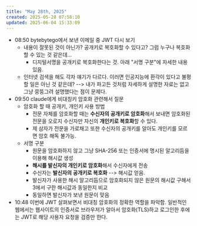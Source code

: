 ```yaml
---
title: "May 28th, 2025"
created: 2025-05-28 07:58:10
updated: 2025-06-04 15:33:09
---
```

  * 08:50 bytebytego에서 보낸 이메일 중 JWT 다시 보기
    * 내용이 잘못된 것이 아닌가? 공개키로 복호화할 수 있다고? 그럼 누구나 복호화할 수 있는 것 같은데...
      * 디지털서명을 공개키로 복호화한다는 것. 아래 "서명 구분"에 자세한 내용 있음.
    * 인터넷 검색을 해도 각자 얘기가 다르다. 이러면 인공지능에 환각이 있다고 불평할 일은 아닌 것 같은데? --> 내가 파고든 것처럼 자세하게 설명한 자료는 없고 그냥 뭉뚱그려 설명했다는 점이 문제다.
  * 09:50 claude에게 비대칭키 암호화 관련해서 질문
    * 암호화 할 때 공개키, 개인키 사용 방법
      * 전문 자체를 암호화할 때는 **수신자의 공개키로 암호화**해서 보내면 암호화된 전문을 오로지 수신자만 자신의 **개인키로 복호화**할 수 있다.
      * 제 삼자가 전문을 가로채고 또한 수신자의 공개키를 알아도 개인키를 모르면 암호 해독 불가능.
    * 서명 구분
      * 원문을 암호화하지 않고 그냥 SHA-256 또는 인증서에 명시된 알고리듬을 이용해 해시값 생성
      * **해시를 발신자의 개인키로 암호화**해서 수신자에게 전송
      * 수신자는 **발신자의 공개키로 복호화** --> 해시값 얻음.
      * 발신자가 사용한 해시 알고리듬으로 암호화되지 않은 원문의 해시값 구해서 3에서 구한 해시값과 동일한지 비교
      * 동일하면 발신자가 보낸 원문이 맞음
  * 10:48 이번에 JWT 살펴보면서 비대칭 암호화의 정확한 역할을 파악함. 일반적인 웹에서는 웹사이트의 인증서로 브라우저가 알아서 암호화(TLS)하고 로그인한 후에는 JWT로 해당 사용자 요청을 검증만 한다.